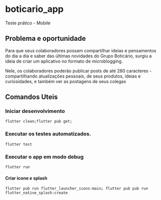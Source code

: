 # boticario_app

Teste prático - Mobile

## Problema e oportunidade
Para que seus colaboradores possam compartilhar ideias e pensamentos do dia a dia e saber das últimas novidades do Grupo Boticário, surgiu a ideia de criar um aplicativo no formato de microblogging.

Nele, os colaboradores poderão publicar posts de até 280 caracteres - compartilhando atualizações pessoais, de seus produtos, ideias e curiosidades, e também ver as postagens de seus colegas
## Comandos Uteis

### Iniciar desenvolvimento

`flutter clean;flutter pub get;` 

### Executar os testes automatizados.

`flutter test`

### Executar o app em modo debug

`flutter run`

#### Criar icone e splash
`flutter pub run flutter_launcher_icons:main; flutter pub pub run flutter_native_splash:create`

